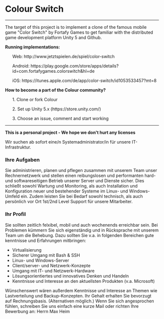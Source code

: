 <h1>Colour Switch</h1>

<hr />

The target of this project is to implement a clone of the famous mobile game "Color Switch" by Fortafy Games to get familiar with the distributed game development platform Unity 5 and Github.



<b>Running implementations:</b>
<ul>Web: http://www.jetztspielen.de/spiel/color-switch</ul>
<ul>Android: https://play.google.com/store/apps/details?id=com.fortafygames.colorswitch&hl=de</ul>
<ul>iOS: https://itunes.apple.com/de/app/color-switch/id1053533457?mt=8</ul>


<b>How to become a part of the Colour community?</b>
<ul>1. Clone or fork Colour</ul>
<ul>2. Set up Unity 5.x (https://store.unity.com/)</ul>
<ul>3. Choose an issue, comment and start working</ul>

<hr />
<b>This is a personal project - We hope we don't hurt any licenses</b>


Wir suchen ab sofort eine/n Systemadministrator/in für unsere IT-Infrastruktur.

### Ihre Aufgaben

Sie administrieren, planen und pflegen zusammen mit unserem Team unser Rechnernetzwerk und stellen einen reibungslosen und performanten hard- und softwareseitigen Betrieb unserer Server und Dienste sicher. Dies schließt sowohl Wartung und Monitoring, als auch Installation und Konfiguration neuer und bestehender Systeme im Linux- und Windows-Umfeld ein. Zudem leisten Sie bei Bedarf sowohl technisch, als auch persönlich vor Ort 1st/2nd Level Support für unsere Mitarbeiter.

### Ihr Profil

Sie sollten zeitlich felxibel, mobil und auch wochenends erreichbar sein. Bei Problemen kümmern Sie sich eigenständig und in Rücksprache mit unserem Team um die Behebung. Dazu sollten Sie v.a. in folgenden Bereichen gute kenntnisse und Erfahrungen mitbringen:

* Virtualisierung
* Sicherer Umgang mit Bash &amp; SSH
* Linux- und Windows-Server
* Client/server- und Netzwerk-Konzepte
* Umgang mit IT- und Netzwerk-Hardware
* Lösungsorientiertes und innovatives Denken und Handeln
* Kenntnisse und Interesse an den aktuellsten Produkten (v.a. Microsoft)

Wünschenswert wären außerdem Kenntnisse und Interesse an Themen wie Lastverteilung und Backup-Konzepten.  Ihr Gehalt erhalten Sie bevorzugt auf Rechnungsbasis. (Alternativen möglich.)  Wenn Sie sich angesprochen fühlen, schreiben Sie uns einfach eine kurze Mail oder richten Ihre Bewerbung an:           Herrn Max Heim
